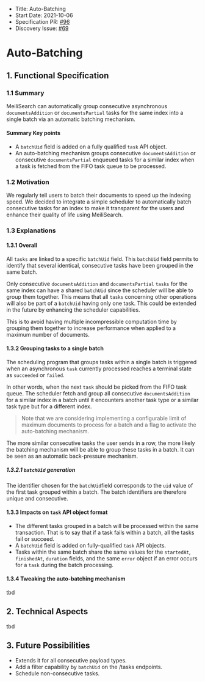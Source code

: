 - Title: Auto-Batching
- Start Date: 2021-10-06
- Specification PR: [#96](https://github.com/meilisearch/specifications/pull/96)
- Discovery Issue: [#69](https://github.com/meilisearch/product/issues/69)

# Auto-Batching

## 1. Functional Specification

### 1.1 Summary

MeiliSearch can automatically group consecutive asynchronous `documentsAddition` or `documentsPartial` tasks for the same index into a single batch via an automatic batching mechanism.

#### Summary Key points

- A `batchUid` field is added on a fully qualified `task` API object.
- An auto-batching mechanism groups consecutive `documentsAddition` or consecutive `documentsPartial` enqueued tasks for a similar index when a task is fetched from the FIFO task queue to be processed.

### 1.2 Motivation

We regularly tell users to batch their documents to speed up the indexing speed. We decided to integrate a simple scheduler to automatically batch consecutive tasks for an index to make it transparent for the users and enhance their quality of life using MeiliSearch.

### 1.3 Explanations

#### 1.3.1 Overall

All `tasks` are linked to a specific `batchUid` field. This `batchUid` field permits to identify that several identical, consecutive tasks have been grouped in the same batch.

Only consecutive `documentsAddition` and `documentsPartial` `tasks` for the same index can have a shared `batchUid` since the scheduler will be able to group them together. This means that all `tasks` concerning other operations will also be part of a `batchUid` having only one task. This could be extended in the future by enhancing the scheduler capabilities.

This is to avoid having multiple incompressible computation time by grouping them together to increase performance when applied to a maximum number of documents.

#### 1.3.2 Grouping tasks to a single batch

The scheduling program that groups tasks within a single batch is triggered when an asynchronous `task` currently processed reaches a terminal state as `succeeded` or `failed`.

In other words, when the next `task` should be picked from the FIFO task queue. The scheduler fetch and group all consecutive `documentsAddition` for a similar index in a batch until it encounters another task type or a similar task type but for a different index.

> Note that we are considering implementing a configurable limit of maximum documents to process for a batch and a flag to activate the auto-batching mechanism.

The more similar consecutive tasks the user sends in a row, the more likely the batching mechanism will be able to group these tasks in a batch. It can be seen as an automatic back-pressure mechanism.

##### 1.3.2.1 `batchUid` generation

The identifier chosen for the `batchUid`field corresponds to the `uid` value of the first task grouped within a batch. The batch identifiers are therefore unique and consecutive.

#### 1.3.3 Impacts on `task` API object format

- The different tasks grouped in a batch will be processed within the same transaction. That is to say that if a task fails within a batch, all the tasks fail or succeed.
- A `batchUid` field is added on fully-qualified `task` API objects.
- Tasks within the same batch share the same values for the `startedAt`, `finishedAt`, `duration` fields, and the same `error` object if an error occurs for a `task` during the batch processing.

#### 1.3.4 Tweaking the auto-batching mechanism
tbd

## 2. Technical Aspects
tbd

## 3. Future Possibilities

- Extends it for all consecutive payload types.
- Add a filter capability by `batchUid` on the /tasks endpoints.
- Schedule non-consecutive tasks.